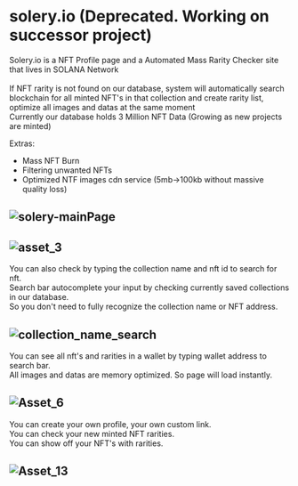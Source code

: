 # solery.io (Deprecated. Working on successor project)

Solery.io is a NFT Profile page and a Automated Mass Rarity Checker site that lives in SOLANA Network<br /><br />
If NFT rarity is not found on our database, system will automatically search blockchain for all minted NFT's in that collection and create rarity list, optimize all images and datas at the same moment<br />
Currently our database holds 3 Million NFT Data (Growing as new projects are minted)

Extras: 
 - Mass NFT Burn
 - Filtering unwanted NFTs
 - Optimized NTF images cdn service (5mb->100kb without massive quality loss)


![solery-mainPage](https://user-images.githubusercontent.com/11258914/166126369-6281c865-3410-447e-bf4c-1b5d71c8e06b.png)
------
![asset_3](https://user-images.githubusercontent.com/11258914/166126051-4d16467e-1f17-4f68-af9d-a301da857a03.png)
------
<p>You can also check by typing the collection name and nft id to search for nft.<br />
Search bar autocomplete your input by checking currently saved collections in our database.<br />
So you don't need to fully recognize the collection name or NFT address.<br /></p>

![collection_name_search](https://user-images.githubusercontent.com/11258914/166126098-16e8c594-637c-42b9-8028-b463ad570241.gif)
------

You can see all nft's and rarities in a wallet by typing wallet address to search bar.<br />
All images and datas are memory optimized. So page will load instantly.

![Asset_6](https://user-images.githubusercontent.com/11258914/166126244-8fcbf3e9-a7f0-4e6c-8bb5-4e23958ee0b7.png)
------

You can create your own profile, your own custom link.<br />
You can check your new minted NFT rarities.<br />
You can show off your NFT's with rarities.<br />

![Asset_13](https://user-images.githubusercontent.com/11258914/166126246-b18abaf7-d206-4590-824f-b329b978b4d8.png)
------
